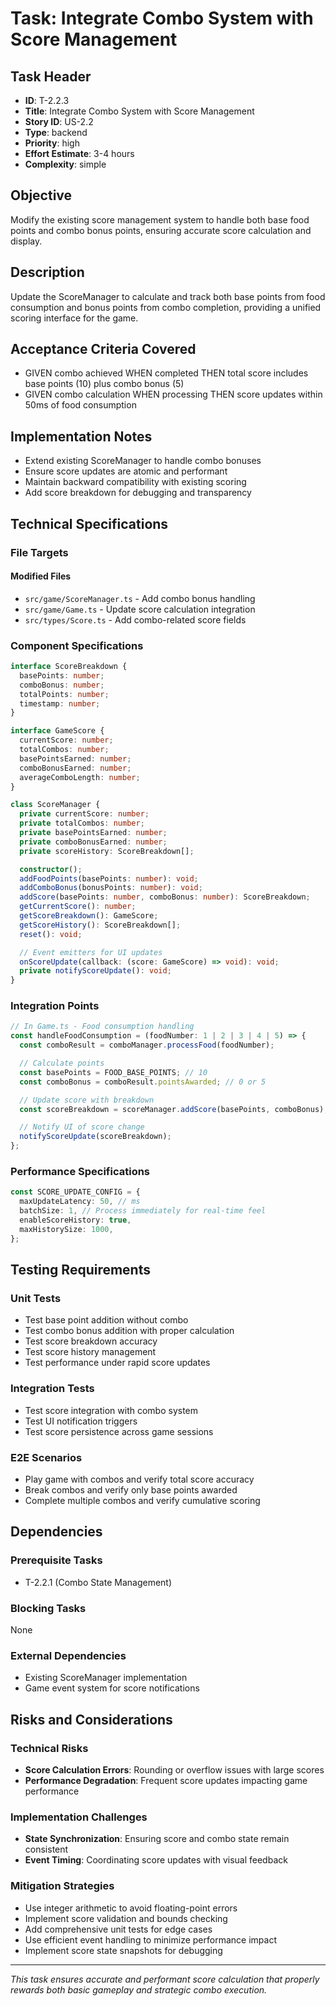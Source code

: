 # Task: Integrate Combo System with Score Management

## Task Header

- **ID**: T-2.2.3
- **Title**: Integrate Combo System with Score Management
- **Story ID**: US-2.2
- **Type**: backend
- **Priority**: high
- **Effort Estimate**: 3-4 hours
- **Complexity**: simple

## Objective

Modify the existing score management system to handle both base food points and combo bonus points, ensuring accurate score calculation and display.

## Description

Update the ScoreManager to calculate and track both base points from food consumption and bonus points from combo completion, providing a unified scoring interface for the game.

## Acceptance Criteria Covered

- GIVEN combo achieved WHEN completed THEN total score includes base points (10) plus combo bonus (5)
- GIVEN combo calculation WHEN processing THEN score updates within 50ms of food consumption

## Implementation Notes

- Extend existing ScoreManager to handle combo bonuses
- Ensure score updates are atomic and performant
- Maintain backward compatibility with existing scoring
- Add score breakdown for debugging and transparency

## Technical Specifications

### File Targets

#### Modified Files

- `src/game/ScoreManager.ts` - Add combo bonus handling
- `src/game/Game.ts` - Update score calculation integration
- `src/types/Score.ts` - Add combo-related score fields

### Component Specifications

```typescript
interface ScoreBreakdown {
  basePoints: number;
  comboBonus: number;
  totalPoints: number;
  timestamp: number;
}

interface GameScore {
  currentScore: number;
  totalCombos: number;
  basePointsEarned: number;
  comboBonusEarned: number;
  averageComboLength: number;
}

class ScoreManager {
  private currentScore: number;
  private totalCombos: number;
  private basePointsEarned: number;
  private comboBonusEarned: number;
  private scoreHistory: ScoreBreakdown[];

  constructor();
  addFoodPoints(basePoints: number): void;
  addComboBonus(bonusPoints: number): void;
  addScore(basePoints: number, comboBonus: number): ScoreBreakdown;
  getCurrentScore(): number;
  getScoreBreakdown(): GameScore;
  getScoreHistory(): ScoreBreakdown[];
  reset(): void;

  // Event emitters for UI updates
  onScoreUpdate(callback: (score: GameScore) => void): void;
  private notifyScoreUpdate(): void;
}
```

### Integration Points

```typescript
// In Game.ts - Food consumption handling
const handleFoodConsumption = (foodNumber: 1 | 2 | 3 | 4 | 5) => {
  const comboResult = comboManager.processFood(foodNumber);

  // Calculate points
  const basePoints = FOOD_BASE_POINTS; // 10
  const comboBonus = comboResult.pointsAwarded; // 0 or 5

  // Update score with breakdown
  const scoreBreakdown = scoreManager.addScore(basePoints, comboBonus);

  // Notify UI of score change
  notifyScoreUpdate(scoreBreakdown);
};
```

### Performance Specifications

```typescript
const SCORE_UPDATE_CONFIG = {
  maxUpdateLatency: 50, // ms
  batchSize: 1, // Process immediately for real-time feel
  enableScoreHistory: true,
  maxHistorySize: 1000,
};
```

## Testing Requirements

### Unit Tests

- Test base point addition without combo
- Test combo bonus addition with proper calculation
- Test score breakdown accuracy
- Test score history management
- Test performance under rapid score updates

### Integration Tests

- Test score integration with combo system
- Test UI notification triggers
- Test score persistence across game sessions

### E2E Scenarios

- Play game with combos and verify total score accuracy
- Break combos and verify only base points awarded
- Complete multiple combos and verify cumulative scoring

## Dependencies

### Prerequisite Tasks

- T-2.2.1 (Combo State Management)

### Blocking Tasks

None

### External Dependencies

- Existing ScoreManager implementation
- Game event system for score notifications

## Risks and Considerations

### Technical Risks

- **Score Calculation Errors**: Rounding or overflow issues with large scores
- **Performance Degradation**: Frequent score updates impacting game performance

### Implementation Challenges

- **State Synchronization**: Ensuring score and combo state remain consistent
- **Event Timing**: Coordinating score updates with visual feedback

### Mitigation Strategies

- Use integer arithmetic to avoid floating-point errors
- Implement score validation and bounds checking
- Add comprehensive unit tests for edge cases
- Use efficient event handling to minimize performance impact
- Implement score state snapshots for debugging

---

_This task ensures accurate and performant score calculation that properly rewards both basic gameplay and strategic combo execution._
